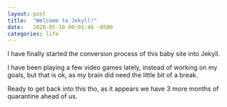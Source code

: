 ```yaml
---
layout: post
title:  "Welcome to Jekyll!"
date:   2020-05-10 00:01:46 -0500
categories: life
---
```

I have finally started the conversion process of this baby site into Jekyll.

I have been playing a few video games lately, instead of working on my goals, but that is ok, as my brain did need the little bit of a break. 

Ready to get back into this tho, as it appears we have 3 more months of quarantine ahead of us.